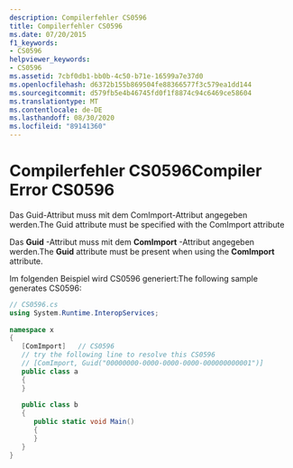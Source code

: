 ```yaml
---
description: Compilerfehler CS0596
title: Compilerfehler CS0596
ms.date: 07/20/2015
f1_keywords:
- CS0596
helpviewer_keywords:
- CS0596
ms.assetid: 7cbf0db1-bb0b-4c50-b71e-16599a7e37d0
ms.openlocfilehash: d6372b155b869504fe88366577f3c579ea1dd144
ms.sourcegitcommit: d579fb5e4b46745fd0f1f8874c94c6469ce58604
ms.translationtype: MT
ms.contentlocale: de-DE
ms.lasthandoff: 08/30/2020
ms.locfileid: "89141360"
---
```

# <a name="compiler-error-cs0596"></a><span data-ttu-id="03670-103">Compilerfehler CS0596</span><span class="sxs-lookup"><span data-stu-id="03670-103">Compiler Error CS0596</span></span>
<span data-ttu-id="03670-104">Das Guid-Attribut muss mit dem ComImport-Attribut angegeben werden.</span><span class="sxs-lookup"><span data-stu-id="03670-104">The Guid attribute must be specified with the ComImport attribute</span></span>  
  
 <span data-ttu-id="03670-105">Das **Guid** -Attribut muss mit dem **ComImport** -Attribut angegeben werden.</span><span class="sxs-lookup"><span data-stu-id="03670-105">The **Guid** attribute must be present when using the **ComImport** attribute.</span></span>  
  
 <span data-ttu-id="03670-106">Im folgenden Beispiel wird CS0596 generiert:</span><span class="sxs-lookup"><span data-stu-id="03670-106">The following sample generates CS0596:</span></span>  
  
```csharp  
// CS0596.cs  
using System.Runtime.InteropServices;  
  
namespace x  
{  
   [ComImport]   // CS0596  
   // try the following line to resolve this CS0596  
   // [ComImport, Guid("00000000-0000-0000-0000-000000000001")]  
   public class a  
   {  
   }  
  
   public class b  
   {  
      public static void Main()  
      {  
      }  
   }  
}  
```
